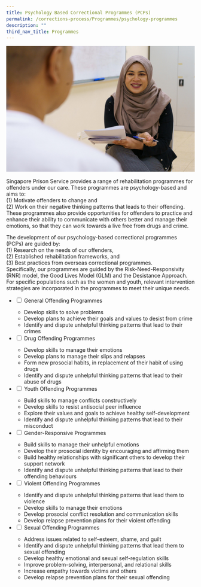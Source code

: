 ```yaml
---
title: Psychology Based Correctional Programmes (PCPs)
permalink: /corrections-process/Programmes/psychology-programmes
description: ""
third_nav_title: Programmes
---
```

![](/images/Rehabilitation/PCRD-2022-CRS-B4-2.jpg)

Singapore Prison Service provides a range of rehabilitation programmes for offenders under our care. These programmes are psychology-based and aims to: <br>(1) Motivate offenders to change and <br>
(2) Work on their negative thinking patterns that leads to their offending. <br> 
These programmes also provide opportunities for offenders to practice and enhance their ability to communicate with others better and manage their emotions, so that they can work towards a live free from drugs and crime.
 
The development of our psychology-based correctional programmes (PCPs) are guided by: <br> (1) Research on the needs of our offenders, <br>(2) Established rehabilitation frameworks, and <br>(3) Best practices from overseas correctional programmes. <br>Specifically, our programmes are guided by the Risk-Need-Responsivity (RNR) model, the Good Lives Model (GLM) and the Desistance Approach. For specific populations such as the women and youth, relevant intervention strategies are incorporated in the programmes to meet their unique needs.

<ul class="jekyllcodex_accordion">
  <li>
    <input type="checkbox" id="accordion1">
    <label for="accordion1">General Offending Programmes</label>
    <div>
      <ul>
        <li>Develop skills to solve problems</li>
        <li>Develop plans to achieve their goals and values to desist from crime</li>
        <li>Identify and dispute unhelpful thinking patterns that lead to their crimes</li>
      </ul>
    </div>
	</li>  
  <li>
    <input type="checkbox" id="accordion2">
    <label for="accordion2">Drug Offending Programmes</label>
    <div>
     <ul>
        <li>Develop skills to manage their emotions</li>
        <li>Develop plans to manage their slips and relapses</li>
        <li>Form new prosocial habits, in replacement of their habit of using drugs</li>
			 <li>Identify and dispute unhelpful thinking patterns that lead to their abuse of drugs</li>
      </ul>
    </div>
  </li>
  <li>
    <input type="checkbox" id="accordion3">
    <label for="accordion3">Youth Offending Programmes</label>
    <div>
      <ul>
        <li>Build skills to manage conflicts constructively</li>
        <li>Develop skills to resist antisocial peer influence</li>
        <li>Explore their values and goals to achieve healthy self-development</li>
			 <li>Identify and dispute unhelpful thinking patterns that lead to their misconduct</li>
      </ul>
    </div>
  </li>
  <li>
    <input type="checkbox" id="accordion4">
    <label for="accordion4">Gender-Responsive Programmes</label>
    <div>
      <ul>
        <li>Build skills to manage their unhelpful emotions</li>
        <li>Develop their prosocial identity by encouraging and affirming them</li>
        <li>Build healthy relationships with significant others to develop their support network</li>
				<li>Identify and dispute unhelpful thinking patterns that lead to their offending behaviours</li>
      </ul>
    </div>
  </li>    
  <li>
    <input type="checkbox" id="accordion5">
    <label for="accordion5">Violent Offending Programmes</label>
    <div>
      <ul>
        <li>Identify and dispute unhelpful thinking patterns that lead them to violence</li>
        <li>Develop skills to manage their emotions</li>
        <li>Develop prosocial conflict resolution and communication skills</li>
				<li>Develop relapse prevention plans for their violent offending</li>
      </ul>
    </div>
  </li>
  <li>
    <input type="checkbox" id="accordion6">
    <label for="accordion6">Sexual Offending Programmes</label>
    <div>
      <ul>
        <li>Address issues related to self-esteem, shame, and guilt</li>
        <li>Identify and dispute unhelpful thinking patterns that lead them to sexual offending</li>
        <li>Develop healthy emotional and sexual self-regulation skills</li>
				<li>Improve problem-solving, interpersonal, and relational skills</li>
        <li>Increase empathy towards victims and others</li>
				<li>Develop relapse prevention plans for their sexual offending</li>
      </ul>
    </div>
  </li>
</ul>
